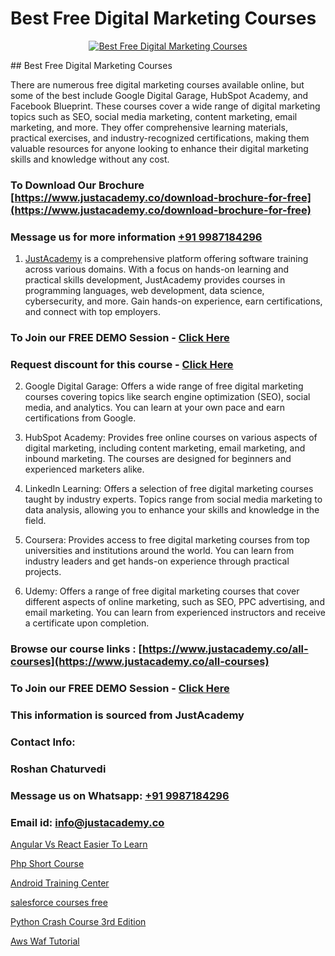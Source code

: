 # Best Free Digital Marketing Courses

<p align="center">
  <a href="https://justacademy.co/course-detail/digital-marketing">
    <img src="https://justacademy.co/storage2/course_image/1676636720_course_image.webp" alt="Best Free Digital Marketing Courses">
  </a>
</p>
## Best Free Digital Marketing Courses

There are numerous free digital marketing courses available online, but some of the best include Google Digital Garage, HubSpot Academy, and Facebook Blueprint. These courses cover a wide range of digital marketing topics such as SEO, social media marketing, content marketing, email marketing, and more. They offer comprehensive learning materials, practical exercises, and industry-recognized certifications, making them valuable resources for anyone looking to enhance their digital marketing skills and knowledge without any cost.
### To Download Our Brochure [https://www.justacademy.co/download-brochure-for-free](https://www.justacademy.co/download-brochure-for-free)
### Message us for more information [+91 9987184296](https://api.whatsapp.com/send?phone=919987184296)

1) [JustAcademy](https://justacademy.co) is a comprehensive platform offering software training across various domains. With a focus on hands-on learning and practical skills development, JustAcademy provides courses in programming languages, web development, data science, cybersecurity, and more. Gain hands-on experience, earn certifications, and connect with top employers.

### To Join our FREE DEMO Session - [Click Here](https://www.justacademy.co/register-for-course-demo/)
### Request discount for this course - [Click Here](https://justacademy.co/contact-us/)

2) Google Digital Garage: Offers a wide range of free digital marketing courses covering topics like search engine optimization (SEO), social media, and analytics. You can learn at your own pace and earn certifications from Google.

3) HubSpot Academy: Provides free online courses on various aspects of digital marketing, including content marketing, email marketing, and inbound marketing. The courses are designed for beginners and experienced marketers alike.

4) LinkedIn Learning: Offers a selection of free digital marketing courses taught by industry experts. Topics range from social media marketing to data analysis, allowing you to enhance your skills and knowledge in the field.

5) Coursera: Provides access to free digital marketing courses from top universities and institutions around the world. You can learn from industry leaders and get hands-on experience through practical projects.

6) Udemy: Offers a range of free digital marketing courses that cover different aspects of online marketing, such as SEO, PPC advertising, and email marketing. You can learn from experienced instructors and receive a certificate upon completion.

### Browse our course links : [https://www.justacademy.co/all-courses](https://www.justacademy.co/all-courses) 
### To Join our FREE DEMO Session - [Click Here](https://www.justacademy.co/register-for-course-demo)


### This information is sourced from JustAcademy
### Contact Info:
### Roshan Chaturvedi
### Message us on Whatsapp: [+91 9987184296](https://api.whatsapp.com/send?phone=919987184296)
### Email id: [info@justacademy.co](mailto:info@justacademy.co)
                
[Angular Vs React Easier To Learn](https://www.linkedin.com/pulse/angular-vs-react-easier-learn-justacademy-hyderabad-rkm0c?trackingId=zJbGUtjcSo%2FxfWRomcBYgg%3D%3D&lipi=urn%3Ali%3Apage%3Ad_flagship3_company_admin%3BepomL552S36dZH34vwpA2w%3D%3D)

[Php Short Course](https://www.linkedin.com/pulse/php-short-course-justacademy-jaipur-9szfe?trackingId=9fdYReo9gaCbL9cAUv%2B3eQ%3D%3D&lipi=urn%3Ali%3Apage%3Ad_flagship3_company_admin%3B6gVpALX0TnilEAnvQeHuDw%3D%3D)

[Android Training Center](https://medium.com/@prempja40/android-training-center-4af19ba6f181)

[salesforce courses free](https://medium.com/@roneet705/salesforce-courses-free-ca1c6f028f1b)

[Python Crash Course 3rd Edition](https://justacademyin.github.io/justacademy/python-crash-course-3rd-edition)

[Aws Waf Tutorial](https://justacademyin.github.io/justacademy/aws-waf-tutorial)

